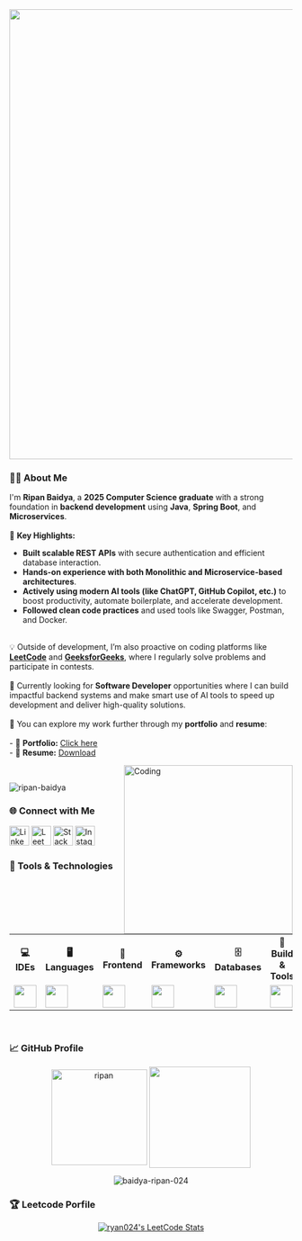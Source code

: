 <div align="center">
  <img width="800" src="https://readme-typing-svg.demolab.com?font=JetBrains+Mono&weight=600&size=30&duration=3000&color=2AF7B4&center=true&vCenter=true&width=800&lines=Hi+there%2C+I'm+Ripan+Badya%21+%F0%9F%91%8B;Let's+Connect+%F0%9F%9A%80" />
</div>

<!-- about section  -->
<h3 align="left">👨‍💻 About Me</h3>
<p align="left">
    I'm <b>Ripan Baidya</b>, a <b>2025 Computer Science graduate</b> with a strong foundation in <b>backend development</b> using <b>Java</b>, <b>Spring Boot</b>, and <b>Microservices</b>.
    <br><br>
    🚀 <b>Key Highlights:</b>
    <ul>
        <li><b>Built scalable REST APIs</b> with secure authentication and efficient database interaction.</li>
        <li><b>Hands-on experience with both Monolithic and Microservice-based architectures</b>.</li>
        <li><b>Actively using modern AI tools (like ChatGPT, GitHub Copilot, etc.)</b> to boost productivity, automate boilerplate, and accelerate development.</li>
        <li><b>Followed clean code practices</b> and used tools like Swagger, Postman, and Docker.</li>
    </ul> 
    <br>
    💡 Outside of development, I’m also proactive on coding platforms like
    <a href="https://leetcode.com/u/baidya-ripan-024/" target="_blank"><b>LeetCode</b></a> and 
    <a href="https://www.geeksforgeeks.org/user/belfortn67u/" target="_blank"><b>GeeksforGeeks</b></a>, where I regularly solve problems and participate in contests.
    <br><br>
    🎯 Currently looking for <b>Software Developer</b> opportunities where I can build impactful backend systems and make smart use of AI tools to speed up development and deliver high-quality solutions.
    <br><br>
    🔗 You can explore my work further through my <b>portfolio</b> and <b>resume</b>:
    <br><br>
    - 📁 <b>Portfolio:</b> <a href="https://ripanbaidya-portfolio.vercel.app/" target="_blank">Click here</a>  
    <br>
    - 📄 <b>Resume:</b> <a href="https://drive.google.com/file/d/1WP1j_kafkMP2zgYzvTbmIC47k_LAsTmA/view?usp=sharing">Download</a>
</p>

<img align="right" alt="Coding" width="300" src="https://i.pinimg.com/originals/81/17/8b/81178b47a8598f0c81c4799f2cdd4057.gif"></p>
<br>
<!-- Profile views -->
<p align="left"> <img src="https://komarev.com/ghpvc/?username=ripanbaidya08&label=Profile%20views&color=0e75b6&style=flat" alt="ripan-baidya" /> </p>

<!--  Variours Social links -->
<h3 align="left">🌐 Connect with Me</h3>
<p align="left">
  <a href="https://www.linkedin.com/in/ripanb24/" target="_blank"><img src="https://upload.wikimedia.org/wikipedia/commons/e/e9/Linkedin_icon.svg" alt="LinkedIn" height="35" width="35"/></a>
  <a href="https://leetcode.com/u/ryan024/" target="_blank"><img src="https://upload.wikimedia.org/wikipedia/commons/1/19/LeetCode_logo_black.png" alt="LeetCode" height="35" width="35"/></a>
  <a href="https://stackoverflow.com/users/29165803/ripan-baidya" target="_blank"><img src="https://raw.githubusercontent.com/rahuldkjain/github-profile-readme-generator/master/src/images/icons/Social/stack-overflow.svg" alt="Stack Overflow" height="35" width="35"/></a>
  <a href="https://www.instagram.com/rbdya20/" target="_blank"><img src="https://raw.githubusercontent.com/rahuldkjain/github-profile-readme-generator/master/src/images/icons/Social/instagram.svg" alt="Instagram" height="35" width="35"/></a>
 

<!-- Language, Framework & Tools -->
<h3 align="left"> 🚀 Tools & Technologies</h3>
<p align="left">
<table align="center">
  <tr>
    <th>💻 IDEs</th>
    <th>🖥️ Languages</th>
    <th>🎨 Frontend</th>
    <th>⚙️ Frameworks</th>
    <th>🗄️ Databases</th>
    <th>🔧 Build & Tools</th>
    <th>📩 Messaging</th>
    <th>☁️ DevOps</th>
  </tr>
  <tr>
    <td><img src="https://skillicons.dev/icons?i=vscode,idea,eclipse" height="40"/></td>
    <td><img src="https://skillicons.dev/icons?i=java,cpp,python" height="40"/></td>
    <td><img src="https://skillicons.dev/icons?i=html,css,js" height="40"/></td>
    <td><img src="https://skillicons.dev/icons?i=spring,hibernate,graphql" height="40"/></td>
    <td><img src="https://skillicons.dev/icons?i=mysql,postgresql,mongodb" height="40"/></td>
    <td><img src="https://skillicons.dev/icons?i=maven,git,github" height="40"/></td>
    <td><img src="https://skillicons.dev/icons?i=rabbitmq" height="30"/></td>
    <td><img src="https://skillicons.dev/icons?i=docker,jenkins,aws" height="35"/></td>
  </tr>
</table>
</p>
<br>

<!-- github starts -->
<h3 align="left">📈 GitHub Profile</h3>
<div align="center">
    <img align="center" src="https://github-readme-stats.vercel.app/api/top-langs?username=baidya-ripan-024&show_icons=true&theme=tokyonight&locale=en&layout=compact" alt="ripan" height="170em"/>
    <img align="center" src="http://github-profile-summary-cards.vercel.app/api/cards/stats?username=baidya-ripan-024&theme=2077" height="180em" />
</div>
<p align="center">
  <img align="center" src="https://github-readme-streak-stats.herokuapp.com/?user=baidya-ripan-024" alt="baidya-ripan-024" />
</p>

<!-- leetocde details-->
<h3 align="left">🏆 Leetcode Porfile</h3>
<p align="center">
  <a href="https://github.com/JacobLinCool/LeetCode-Stats-Card" target="_blank">
    <img title="ryan024's LeetCode Stats" alt="ryan024's LeetCode Stats" src="https://leetcard.jacoblin.cool/ryan024?theme=unicorn&font=Paprika&ext=activity" />
  </a>
</p>


